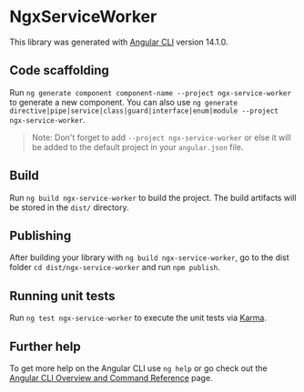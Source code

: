 # NgxServiceWorker

This library was generated with [Angular CLI](https://github.com/angular/angular-cli) version 14.1.0.

## Code scaffolding

Run `ng generate component component-name --project ngx-service-worker` to generate a new component. You can also use `ng generate directive|pipe|service|class|guard|interface|enum|module --project ngx-service-worker`.
> Note: Don't forget to add `--project ngx-service-worker` or else it will be added to the default project in your `angular.json` file. 

## Build

Run `ng build ngx-service-worker` to build the project. The build artifacts will be stored in the `dist/` directory.

## Publishing

After building your library with `ng build ngx-service-worker`, go to the dist folder `cd dist/ngx-service-worker` and run `npm publish`.

## Running unit tests

Run `ng test ngx-service-worker` to execute the unit tests via [Karma](https://karma-runner.github.io).

## Further help

To get more help on the Angular CLI use `ng help` or go check out the [Angular CLI Overview and Command Reference](https://angular.io/cli) page.

